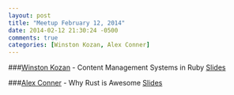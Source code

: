 ```yaml
---
layout: post
title: "Meetup February 12, 2014"
date: 2014-02-12 21:30:24 -0500
comments: true
categories: [Winston Kozan, Alex Conner]
---
```


###[Winston Kozan](https://twitter.com/GreenspudTrades) - Content Management Systems in Ruby
[Slides](http://podcast.404dev.com/extras/072_Winston_Kozan-Content_Management_Systems_in_Ruby.pdf)


###[Alex Conner](http://twitter.com/codatory) - Why Rust is Awesome
[Slides](http://podcast.404dev.com/extras/073_Alex_Conner-Why_Rust_is_Awesome.pdf)

